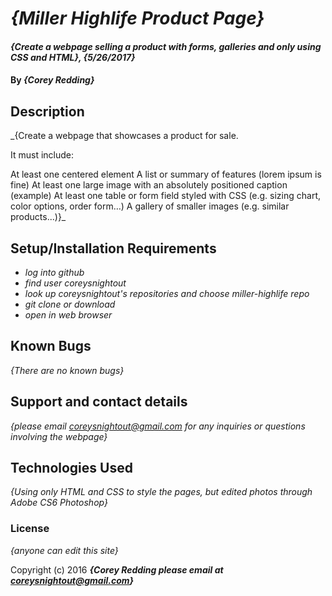 # _{Miller Highlife Product Page}_

#### _{Create a webpage selling a product with forms, galleries and only using CSS and HTML}, {5/26/2017}_

#### By _**{Corey Redding}**_

## Description

_{Create a webpage that showcases a product for sale.

It must include:

At least one centered element
A list or summary of features (lorem ipsum is fine)
At least one large image with an absolutely positioned caption (example)
At least one table or form field styled with CSS (e.g. sizing chart, color options, order form…)
A gallery of smaller images (e.g. similar products...)}_

## Setup/Installation Requirements

* _log into github_
* _find user coreysnightout_
* _look up coreysnightout's repositories and choose miller-highlife repo_
* _git clone or download_
* _open in web browser_


## Known Bugs

_{There are no known bugs}_

## Support and contact details

_{please email coreysnightout@gmail.com for any inquiries or questions involving the webpage}_

## Technologies Used

_{Using only HTML and CSS to style the pages, but edited photos through Adobe CS6 Photoshop}_

### License

*{anyone can edit this site}*

Copyright (c) 2016 **_{Corey Redding please email at coreysnightout@gmail.com}_**

